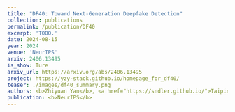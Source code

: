 ```yaml
---
title: "DF40: Toward Next-Generation Deepfake Detection"
collection: publications
permalink: /publication/DF40
excerpt: 'TODO.'
date: 2024-08-15
year: 2024
venue: 'NeurIPS'
arxiv: 2406.13495
is_show: Ture
arxiv_url: https://arxiv.org/abs/2406.13495
project: https://yzy-stack.github.io/homepage_for_df40/
teaser: ./images/df40_summary.png
authors: <b>Zhiyuan Yan</b>, <a href="https://sndler.github.io/">Taiping Yao</a>, <a href="https://chenshen.xyz/">Shen Chen</a>, Yandan Zhao, Xinghe Fu, Junwei Zhu, Donghao Luo, <a href="https://yuanli2333.github.io/">Li Yuan</a>, Chengjie Wang, Shouhong Ding, and Yunsheng Wu </a>
publication: <b>NeurIPS</b>
---
```


<!-- [Download paper here](https://arxiv.org/pdf/2406.13495.pdf) -->
